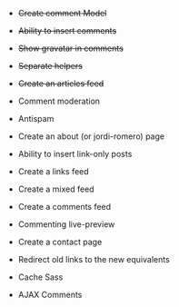 * <del>Create comment Model</del>
* <del>Ability to insert comments</del>
* <del>Show gravatar in comments</del>
* <del>Separate helpers</del>
* <del>Create an articles feed</del>

* Comment moderation
* Antispam
* Create an about (or jordi-romero) page
* Ability to insert link-only posts
* Create a links feed
* Create a mixed feed
* Create a comments feed
* Commenting live-preview
* Create a contact page
* Redirect old links to the new equivalents
* Cache Sass
* AJAX Comments
